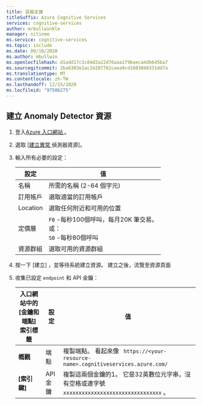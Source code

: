 ```yaml
---
title: 容器支援
titleSuffix: Azure Cognitive Services
services: cognitive-services
author: mrbullwinkle
manager: nitinme
ms.service: cognitive-services
ms.topic: include
ms.date: 09/10/2020
ms.author: mbullwin
ms.openlocfilehash: d1add17c1c84d2a22d76aaa1f96aeca4db645ba7
ms.sourcegitcommit: 2ba6303e1ac24287762caea9cd1603848331dd7a
ms.translationtype: MT
ms.contentlocale: zh-TW
ms.lasthandoff: 12/15/2020
ms.locfileid: "97506275"
---
```

## <a name="create-an-anomaly-detector-resource"></a>建立 Anomaly Detector 資源

1. 登入<a href="https://portal.azure.com" target="_blank">Azure 入口網站 <span class="docon docon-navigate-external x-hidden-focus"></span> </a>。
1. 選取 [<a href="https://ms.portal.azure.com/#create/Microsoft.CognitiveServicesAnomalyDetector" target="_blank">建立異常 <span class="docon docon-navigate-external x-hidden-focus"></span> </a>偵測器資源]。
1. 輸入所有必要的設定：

    |設定|值|
    |--|--|
    |名稱|所需的名稱 (2-64 個字元)|
    |訂用帳戶|選取適當的訂用帳戶|
    |Location|選取任何附近和可用的位置|
    |定價層|`F0` -每秒100個呼叫，每月20K 筆交易。 <br> 或：<br> `S0` -每秒80個呼叫|
    |資源群組|選取可用的資源群組|

1. 按一下 [建立]  ，並等待系統建立資源。 建立之後，流覽至資源頁面
1. 收集已設定 `endpoint` 和 API 金鑰：

    |入口網站中的 [金鑰和端點] 索引標籤|設定|值|
    |--|--|--|
    |**概觀**|端點|複製端點。 看起來像 ` https://<your-resource-name>.cognitiveservices.azure.com/`|
    |**[索引鍵]**|API 金鑰|複製這兩個金鑰的1。 它是32英數位元字串，沒有空格或連字號 `xxxxxxxxxxxxxxxxxxxxxxxxxxxxxxxx` 。|



